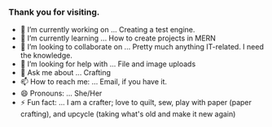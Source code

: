 ### Thank you for visiting.

- 🔭 I’m currently working on ... Creating a test engine.
- 🌱 I’m currently learning ...  How to create projects in MERN
- 👯 I’m looking to collaborate on ... Pretty much anything IT-related.  I need the knowledge.
- 🤔 I’m looking for help with ... File and image uploads
- 💬 Ask me about ... Crafting
- 📫 How to reach me: ... Email, if you have it.
- 😄 Pronouns: ... She/Her
- ⚡ Fun fact: ... I am a crafter; love to quilt, sew, play with paper (paper crafting), and upcycle (taking what's old and make it new again)
